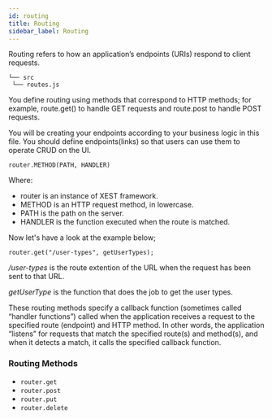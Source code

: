 ```yaml
---
id: routing
title: Routing
sidebar_label: Routing
---
```


Routing refers to how an application’s endpoints (URIs) respond to client requests.

```
└── src
 └── routes.js
```

You define routing using methods that correspond to HTTP methods; for example, route.get() to handle GET requests and route.post to handle POST requests.

You will be creating your endpoints according to your business logic in this file. You should define endpoints(links) so that users can use them to operate CRUD on the UI.

```
router.METHOD(PATH, HANDLER)
```

Where:

- router is an instance of XEST framework.
- METHOD is an HTTP request method, in lowercase.
- PATH is the path on the server.
- HANDLER is the function executed when the route is matched.

Now let's have a look at the example below;

```
router.get("/user-types", getUserTypes);
```

*/user-types* is the route extention of the URL when the request has been sent to that URL.

*getUserType* is the function that does the job to get the user types.

These routing methods specify a callback function (sometimes called “handler functions”) called when the application receives a request to the specified route (endpoint) and HTTP method. In other words, the application “listens” for requests that match the specified route(s) and method(s), and when it detects a match, it calls the specified callback function.

### Routing Methods

- `router.get`
- `router.post`
- `router.put`
- `router.delete`

